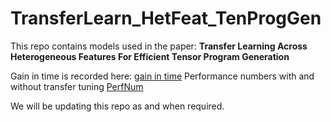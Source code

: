 # TransferLearn_HetFeat_TenProgGen

This repo contains models used in the paper: **Transfer Learning Across Heterogeneous Features For Efficient Tensor Program Generation**

Gain in time is recorded here: [gain in time](https://github.com/xintin/TransferLearn_HetFeat_TenProgGen/wiki/Gain-In-Time-To-Tune:-Baseline-vs-Pruned-Dataset)
Performance numbers with and without transfer tuning [PerfNum](https://github.com/xintin/TransferLearn_HetFeat_TenProgGen/wiki/Performance-with-and-without-transfer-tuning)

We will be updating this repo as and when required. 
